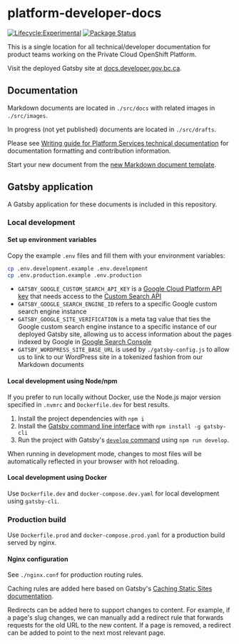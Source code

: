 # platform-developer-docs

[![Lifecycle:Experimental](https://img.shields.io/badge/Lifecycle-Experimental-339999)](https://github.com/bcgov/repomountie/blob/master/doc/lifecycle-badges.md)
[![Package Status](https://github.com/bcgov/private-cloud-techdocs/actions/workflows/techdocs.yaml/badge.svg)](https://github.com/bcgov/private-cloud-techdocs/actions/workflows/techdocs.yaml)


This is a single location for all technical/developer documentation for product teams working on the Private Cloud OpenShift Platform.

Visit the deployed Gatsby site at [docs.developer.gov.bc.ca](https://docs.developer.gov.bc.ca).

## Documentation

Markdown documents are located in `./src/docs` with related images in `./src/images`.

In progress (not yet published) documents are located in `./src/drafts`.

Please see [Writing guide for Platform Services technical documentation](./tech-docs-writing-guide.md) for documentation formatting and contribution information.

Start your new document from the [new Markdown document template](./new-markdown-document-template.md).

## Gatsby application

A Gatsby application for these documents is included in this repository.

### Local development

#### Set up environment variables

Copy the example `.env` files and fill them with your environment variables:

```sh
cp .env.development.example .env.development
cp .env.production.example .env.production
```

- `GATSBY_GOOGLE_CUSTOM_SEARCH_API_KEY` is a [Google Cloud Platform API key](https://console.cloud.google.com/apis/credentials) that needs access to the [Custom Search API](https://developers.google.com/custom-search/v1/introduction)
- `GATSBY_GOOGLE_SEARCH_ENGINE_ID` refers to a specific Google custom search engine instance
- `GATSBY_GOOGLE_SITE_VERIFICATION` is a meta tag value that ties the Google custom search engine instance to a specific instance of our deployed Gatsby site, allowing us to access information about the pages indexed by Google in [Google Search Console](https://search.google.com/search-console/about)
- `GATSBY_WORDPRESS_SITE_BASE_URL` is used by `./gatsby-config.js` to allow us to link to our WordPress site in a tokenized fashion from our Markdown documents

#### Local development using Node/npm

If you prefer to run locally without Docker, use the Node.js major version specified in `.nvmrc` and `Dockerfile.dev` for best results.

1. Install the project dependencies with `npm i`
2. Install the [Gatsby command line interface](https://www.gatsbyjs.com/docs/reference/gatsby-cli/) with `npm install -g gatsby-cli`
3. Run the project with Gatsby's [`develop` command](https://www.gatsbyjs.com/docs/reference/gatsby-cli/#develop) using `npm run develop`.

When running in development mode, changes to most files will be automatically reflected in your browser with hot reloading.

#### Local development using Docker

Use `Dockerfile.dev` and `docker-compose.dev.yaml` for local development using `gatsby-cli`.

### Production build

Use `Dockerfile.prod` and `docker-compose.prod.yaml` for a production build served by nginx.

#### Nginx configuration

See `./nginx.conf` for production routing rules.

Caching rules are added here based on Gatsby's [Caching Static Sites documentation](https://www.gatsbyjs.com/docs/how-to/previews-deploys-hosting/caching/).

Redirects can be added here to support changes to content. For example, if a page's slug changes, we can manually add a redirect rule that forwards requests for the old URL to the new content. If a page is removed, a redirect can be added to point to the next most relevant page.
